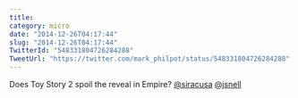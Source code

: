 ```yaml
---
title: 
category: micro
date: "2014-12-26T04:17:44"
slug: "2014-12-26T04:17:44"
TwitterId: "548331804726284288"
TweetUrl: "https://twitter.com/mark_philpot/status/548331804726284288"
---
```


Does Toy Story 2 spoil the reveal in Empire?
[@siracusa](https://twitter.com/siracusa) [@jsnell](https://twitter.com/jsnell)
